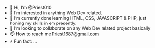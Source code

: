 - 👋 Hi, I’m @Priest010
- 👀 I’m interested in anything Web Dev related.
- 🌱 I’m currently done learning HTML, CSS, JAVASCRIPT & PHP, just honing my skills in em presently.
- 💞️ I’m looking to collaborate on any Web Dev related project basically
- 📫 How to reach me Priest1687@gmail.com
- ⚡ Fun fact: ...

<!---
Priest010/Priest010 is a ✨ special ✨ repository because its `README.md` (this file) appears on your GitHub profile.
You can click the Preview link to take a look at your changes.
--->

